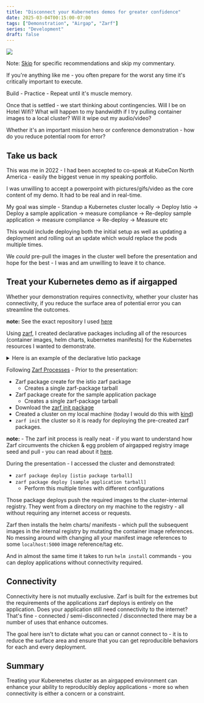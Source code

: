 ```yaml
---
title: "Disconnect your Kubernetes demos for greater confidence"
date: 2025-03-04T00:15:00-07:00
tags: ["Demonstration", "Airgap", "Zarf"]
series: "Development"
draft: false
---
```


![](https://content.bekindchooseviolence.com/airgap-demo.png)

Note: [Skip](#treat-your-kubernetes-demo-as-if-airgapped) for specific recommendations and skip my commentary.


If you're anything like me - you often prepare for the worst any time it's critically important to execute. 

Build - Practice - Repeat until it's muscle memory.

Once that is settled - we start thinking about contingencies. Will I be on Hotel Wifi? What will happen to my bandwidth if I try pulling container images to a local cluster? Will it wipe out my audio/video?

Whether it's an important mission hero or conference demonstration - how do you reduce potential room for error?

## Take us back

This was me in 2022 - I had been accepted to co-speak at KubeCon North America - easily the biggest venue in my speaking portfolio. 

I was unwilling to accept a powerpoint with pictures/gifs/video as the core content of my demo. It had to be real and in real-time.

My goal was simple - Standup a Kubernetes cluster locally -> Deploy Istio -> Deploy a sample application -> measure compliance -> Re-deploy sample application -> measure compliance -> Re-deploy -> Measure etc

This would include deploying both the initial setup as well as updating a deployment and rolling out an update which would replace the pods multiple times. 

We _could_ pre-pull the images in the cluster well before the presentation and hope for the best - I was and am unwilling to leave it to chance. 

## Treat your Kubernetes demo as if airgapped

Whether your demonstration requires connectivity, whether your cluster has connectivity, if you reduce the surface area of potential error you can streamline the outcomes. 

**note:** See the exact repository I used [here](https://github.com/brandtkeller/KCCNCNA-2022)

Using [zarf](https://github.com/zarf-dev/zarf), I created declarative packages including all of the resources (container images, helm charts, kubernetes manifests) for the Kubernetes resources I wanted to demonstrate. 

<details>
  <summary>Here is an example of the declarative Istio package</summary>

  ```yaml
  kind: ZarfPackageConfig
  metadata:
    name: istio-package
    description: "Simple example to load compliant and non-compliant workloads"

  components:
    - name: istio-base
      description: "istio for arm64"
      charts:
        - name: base
          url: https://istio-release.storage.googleapis.com/charts
          version: 1.15.2 
          namespace: istio-system

    - name: istiod
      description: "istiod for arm64"
      images:
        - docker.io/istio/pilot:1.15.2
        - docker.io/istio/proxyv2:1.15.2
        
      charts:
        - name: istiod
          url: https://istio-release.storage.googleapis.com/charts
          version: 1.15.2 
          namespace: istio-system
  ```
</details> 


Following [Zarf Processes](https://docs.zarf.dev/ref/) - Prior to the presentation:
- Zarf package create for the istio zarf package
  - Creates a single zarf-package tarball
- Zarf package create for the sample application package
  - Creates a single zarf-package tarball
- Download the [zarf init package](https://docs.zarf.dev/ref/init-package/)
- Created a cluster on my local machine (today I would do this with [kind](https://kind.sigs.k8s.io/))
- `zarf init` the cluster so it is ready for deploying the pre-created zarf packages.

**note:** - The zarf init process is really neat - if you want to understand how Zarf circumvents the chicken & egg problem of airgapped registry image seed and pull - you can read about it [here](https://docs.zarf.dev/contribute/nerd-notes/).

During the presentation - I accessed the cluster and demonstrated:
- `zarf package deploy [istio package tarball]`
- `zarf package deploy [sample application tarball]`
  - Perform this multiple times with different configurations

Those package deploys push the required images to the cluster-internal registry. They went from a directory on my machine to the registry - all without requiring any internet access or requests. 

Zarf then installs the helm charts/ manifests - which pull the subsequent images in the internal registry by mutating the container image references. No messing around with changing all your manifest image references to some `localhost:5000` image reference/tag etc. 

And in almost the same time it takes to run `helm install` commands - you can deploy applications without connectivity required.

## Connectivity

Connectivity here is not mutually exclusive. Zarf is built for the extremes but the requirements of the applications zarf deploys is entirely on the application. Does your application still need connectivity to the internet? That's fine - connected / semi-disconnected / disconnected there may be a number of uses that enhance outcomes. 

The goal here isn't to dictate what you can or cannot connect to - it is to reduce the surface area and ensure that you can get reproducible behaviors for each and every deployment. 

## Summary

Treating your Kuberenetes cluster as an airgapped environment can enhance your ability to reproducibly deploy applications - more so when connectivity is either a concern or a constraint. 